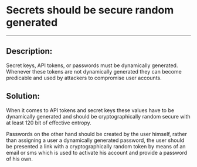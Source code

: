# Secrets should be secure random generated
-------

## Description:

Secret keys, API tokens, or passwords must be dynamically generated. Whenever these tokens
are not dynamically generated they can become predicable and used by attackers to compromise
user accounts. 

## Solution:

When it comes to API tokens and secret keys these values have to be dynamically generated 
and should be cryptographically random secure with at least 120 bit of effective entropy.

Passwords on the other hand should be created by the user himself, rather than assigning
a user a dynamically generated password, the user should be presented a link with a 
cryptographically random token by means of an email or sms which is used to activate his 
account and provide a password of his own.
 
